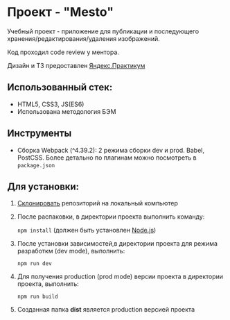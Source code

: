 # Проект - "Mesto"
Учебный проект - приложение для публикации и последующего хранения/редактирования/удаления изображений.

Код проходил code review у ментора.

Дизайн и ТЗ предоставлен [Яндекс.Практикум](https://praktikum.yandex.ru)

## Использованный стек:
 - HTML5, CSS3, JS(ES6)
 - Использована методология БЭМ
 
## Инструменты
 - Сборка Webpack (^4.39.2): 2 режима сборки dev и prod. Babel, PostCSS. Более детально по плагинам можно посмотреть в ```package.json```
 
## Для установки:
1. [Склонировать](https://git-scm.com/book/ru/v2/Appendix-C%3A-%D0%9A%D0%BE%D0%BC%D0%B0%D0%BD%D0%B4%D1%8B-Git-%D0%9A%D0%BB%D0%BE%D0%BD%D0%B8%D1%80%D0%BE%D0%B2%D0%B0%D0%BD%D0%B8%D0%B5-%D0%B8-%D1%81%D0%BE%D0%B7%D0%B4%D0%B0%D0%BD%D0%B8%D0%B5-%D1%80%D0%B5%D0%BF%D0%BE%D0%B7%D0%B8%D1%82%D0%BE%D1%80%D0%B8%D0%B5%D0%B2) репозиторий на локальный компьютер
1. После распаковки, в директории проекта выполнить команду: 

    ```npm install``` 
(должен быть установлен [Node.js](https://nodejs.org/en/))
2. После установки зависимостей,в директории проекта для режима разработкм (dev mode), выполнить:

    ```npm run dev```
3. Для получения production (prod mode) версии проекта в директории проекта, выполнить:

    ```npm run build```
4. Созданная папка **dist** является production версией проекта



